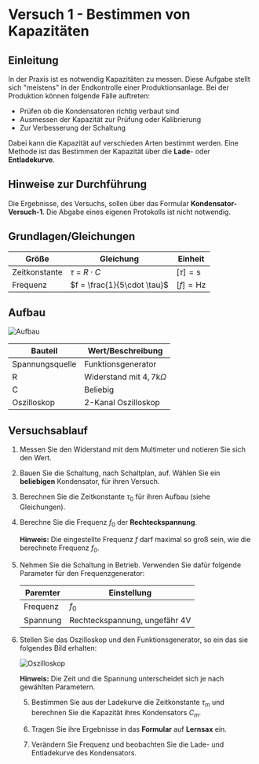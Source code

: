 # Versuch 1 - Bestimmen von Kapazitäten

## Einleitung 

In der Praxis ist es notwendig Kapazitäten zu messen. Diese Aufgabe stellt sich "meistens" in der Endkontrolle einer Produktionsanlage. Bei der Produktion können folgende Fälle auftreten:

- Prüfen ob die Kondensatoren richtig verbaut sind
- Ausmessen der Kapazität zur Prüfung oder Kalibrierung
- Zur Verbesserung der Schaltung

Dabei kann die Kapazität auf verschieden Arten bestimmt werden. Eine Methode ist das Bestimmen der Kapazität über die **Lade**- oder **Entladekurve**.

## Hinweise zur Durchführung

Die Ergebnisse, des Versuchs,  sollen über das Formular **Kondensator-Versuch-1**. Die Abgabe eines eigenen Protokolls ist nicht notwendig.

## Grundlagen/Gleichungen

| Größe         | Gleichung                   | Einheit             |
| ------------- | --------------------------- | ------------------- |
| Zeitkonstante | $\tau$ = $R \cdot C$        | $[\tau] = \text{s}$ |
| Frequenz      | $f = \frac{1}{5\cdot \tau}$ | $[f] = \text{Hz}$   |

## Aufbau 

![Aufbau](../Bilder/Versuch-1/aufbau.png)

| Bauteil         | Wert/Beschreibung                   |
| --------------- | ----------------------------------- |
| Spannungsquelle | Funktionsgenerator                  |
| R               | Widerstand mit $4,7 \text{k}\Omega$ |
| C               | Beliebig                            |
| Oszilloskop     | 2-Kanal Oszilloskop                 |



## Versuchsablauf 

1. Messen Sie den Widerstand mit dem Multimeter und notieren Sie sich den Wert.

2. Bauen Sie die Schaltung, nach Schaltplan, auf. Wählen Sie ein **beliebigen** Kondensator, für ihren Versuch.

1. Berechnen Sie die Zeitkonstante $\tau_0$ für ihren Aufbau (siehe Gleichungen).

2. Berechne Sie die Frequenz $f_0$ der **Rechteckspannung**.  

   **Hinweis:** Die eingestellte Frequenz $f$ darf maximal so groß sein, wie die berechnete Frequenz $f_0$.

3. Nehmen Sie die Schaltung in Betrieb. Verwenden Sie dafür folgende Parameter für den Frequenzgenerator:

   | Paremter | Einstellung                             |
   | -------- | --------------------------------------- |
   | Frequenz | $f_0$                                   |
   | Spannung | Rechteckspannung, ungefähr $4 \text{V}$ |

6. Stellen Sie das Oszilloskop und den Funktionsgenerator, so ein das sie folgendes Bild erhalten:

   ![Oszilloskop](../Bilder/Versuch-1/Oszilloskop.png)

   **Hinweis:** Die Zeit und die Spannung unterscheidet sich je nach gewählten Parametern.

   5. Bestimmen Sie aus der Ladekurve die Zeitkonstante  $\tau_{m}$ und berechnen Sie die Kapazität ihres Kondensators $C_m$. 

   6. Tragen Sie ihre Ergebnisse in das **Formular** auf **Lernsax** ein.

   7. Verändern Sie Frequenz und beobachten Sie die Lade- und Entladekurve des Kondensators.